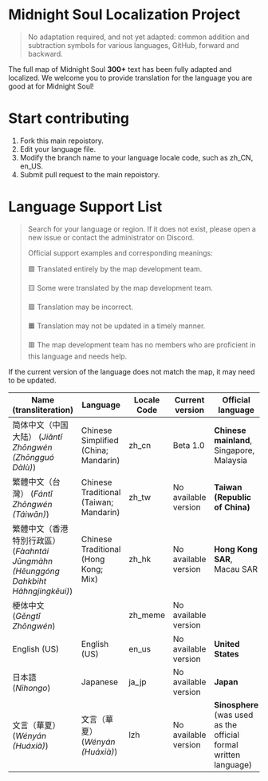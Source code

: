 # Midnight Soul Localization Project

>No adaptation required, and not yet adapted: common addition and subtraction symbols for various languages, GitHub, forward and backward.

The full map of Midnight Soul **300+** text has been fully adapted and localized. We welcome you to provide translation for the language you are good at for Midnight Soul!

# Start contributing

1. Fork this main repoistory.
2. Edit your language file.
3. Modify the branch name to your language locale code, such as zh_CN, en_US.
4. Submit pull request to the main repoistory.

# Language Support List

> Search for your language or region. If it does not exist, please open a new issue or contact the administrator on Discord.
>
> Official support examples and corresponding meanings:
>
> 🟩 Translated entirely by the map development team.
>
> 🟨 Some were translated by the map development team.
>
> 🟪 Translation may be incorrect.
>
> 🟧 Translation may not be updated in a timely manner.
>
> 🟥 The map development team has no members who are proficient in this language and needs help.

If the current version of the language does not match the map, it may need to be updated.

| Name (transliteration)                                       | Language                               | Locale Code | Current version      | Official language                                            | Contributor            | Official support |
| ------------------------------------------------------------ | -------------------------------------- | ----------- | -------------------- | ------------------------------------------------------------ | ---------------------- | ---------------- |
| 简体中文（中国大陆） (*Jiǎntǐ Zhōngwén (Zhōngguó Dàlù)*)     | Chinese Simplified (China; Mandarin)   | zh_cn       | Beta 1.0 | **Chinese mainland**, Singapore, Malaysia                    | Midnight Soul Dev Team | 🟩                |
| 繁體中文（台灣） (*Fántǐ Zhōngwén (Táiwān)*)                 | Chinese Traditional (Taiwan; Mandarin) | zh_tw       | No available version | **Taiwan (Republic of China)**                               | Midnight Soul Dev Team | 🟩🟪               |
| 繁體中文（香港特別行政區） (*Fàahntái Jūngmàhn (Hēunggóng Dahkbiht Hàhngjingkēui)*) | Chinese Traditional (Hong Kong; Mix)   | zh_hk       | No available version | **Hong Kong SAR**, Macau SAR                                 | Midnight Soul Dev Team | 🟩🟪               |
| 梗体中文 (*Gěngtǐ Zhōngwén*)                                 |                                        | zh_meme     | No available version |                                                              | Midnight Soul Dev Team | 🟩🟪               |
| English (US)                                                 | English (US)                           | en_us       | No available version | **United States**                                            | Midnight Soul Dev Team | 🟨🟪🟧              |
| 日本語 (*Nihongo*)                                           | Japanese                               | ja_jp       | No available version | **Japan**                                                    | *None*                 | 🟥                |
| 文言（華夏）(*Wényán (Huáxià)*)                              | 文言（華夏）(*Wényán (Huáxià)*)        | lzh         | No available version | **Sinosphere** (was used as the official formal written language) | *None*                 | 🟥                |

